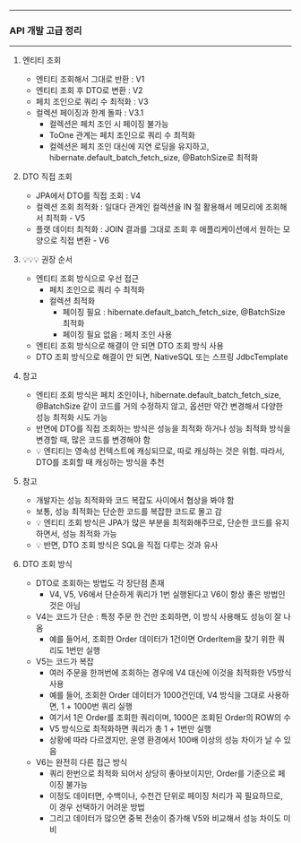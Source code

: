 -----
### API 개발 고급 정리
-----
1. 엔티티 조회
   - 엔티티 조회해서 그대로 반환 : V1
   - 엔티티 조회 후 DTO로 변환 : V2
   - 페치 조인으로 쿼리 수 최적화 : V3
   - 컬렉션 페이징과 한계 돌파 : V3.1
     + 컬렉션은 페치 조인 시 페이징 불가능
     + ToOne 관계는 페치 조인으로 쿼리 수 최적화
     + 컬렉션은 페치 조인 대신에 지연 로딩을 유지하고, hibernate.default_batch_fetch_size, @BatchSize로 최적화

2. DTO 직접 조회
   - JPA에서 DTO를 직접 조회 : V4
   - 컬렉션 조회 최적화 : 일대다 관계인 컬렉션을 IN 절 활용해서 메모리에 조회해서 최적화 - V5
   - 플랫 데이터 최적화 : JOIN 결과를 그대로 조회 후 애플리케이션에서 원하는 모양으로 직접 변환 - V6

3. 💡💡💡 권장 순서
   - 엔티티 조회 방식으로 우선 접근
     + 페치 조인으로 쿼리 수 최적화
     + 컬렉션 최적화
       * 페이징 필요 : hibernate.default_batch_fetch_size, @BatchSize 최적화
       * 페이징 필요 없음 : 페치 조인 사용
   - 엔티티 조회 방식으로 해결이 안 되면 DTO 조회 방식 사용
   - DTO 조회 방식으로 해결이 안 되면, NativeSQL 또는 스프링 JdbcTemplate

4. 참고
   - 엔티티 조회 방식은 페치 조인이나, hibernate.default_batch_fetch_size, @BatchSize 같이 코드를 거의 수정하지 않고, 옵션만 약간 변경해서 다양한 성능 최적화 시도 가능
   - 반면에 DTO를 직접 조회하는 방식은 성능을 최적화 하거나 성능 최적화 방식을 변경할 때, 많은 코드를 변경해야 함
   - 💡 엔티티는 영속성 컨텍스트에 캐싱되므로, 따로 캐싱하는 것은 위험. 따라서, DTO를 조회할 때 캐싱하는 방식을 추천

5. 참고
   - 개발자는 성능 최적화와 코드 복잡도 사이에서 협상을 봐야 함
   - 보통, 성능 최적화는 단순한 코드를 복잡한 코드로 몰고 감
   - 💡 엔티티 조회 방식은 JPA가 많은 부분을 최적화해주므로, 단순한 코드를 유지하면서, 성능 최적화 가능
   - 💡 반면, DTO 조회 방식은 SQL을 직접 다루는 것과 유사

6. DTO 조회 방식
   - DTO로 조회하는 방법도 각 장단점 존재
     + V4, V5, V6에서 단순하게 쿼리가 1번 실행된다고 V6이 항상 좋은 방법인 것은 아님
   - V4는 코드가 단순 : 특정 주문 한 건만 조회하면, 이 방식 사용해도 성능이 잘 나옴
     + 예를 들어서, 조회한 Order 데이터가 1건이면 OrderItem을 찾기 위한 쿼리도 1번만 실행
   - V5는 코드가 복잡
     + 여러 주문을 한꺼번에 조회하는 경우에 V4 대신에 이것을 최적화한 V5방식 사용
     + 예를 들어, 조회한 Order 데이터가 1000건인데, V4 방식을 그대로 사용하면, 1 + 1000번 쿼리 실행
     + 여기서 1은 Order를 조회한 쿼리이며, 1000은 조회된 Order의 ROW의 수
     + V5 방식으로 최적화하면 쿼리가 총 1 + 1번만 실행
     + 상황에 따라 다르겠지만, 운영 환경에서 100배 이상의 성능 차이가 날 수 있음
   - V6는 완전히 다른 접근 방식
     + 쿼리 한번으로 최적화 되어서 상당히 좋아보이지만, Order를 기준으로 페이징 불가능
     + 이정도 데이터면, 수백이나, 수천건 단위로 페이징 처리가 꼭 필요하므로, 이 경우 선택하기 어려운 방법
     + 그리고 데이터가 많으면 중복 전송이 증가해 V5와 비교해서 성능 차이도 미비
